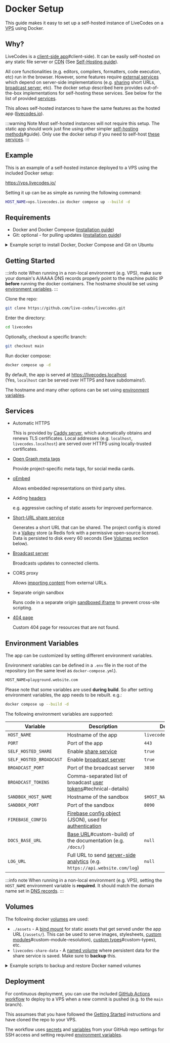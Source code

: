 # Docker Setup

This guide makes it easy to set up a self-hosted instance of LiveCodes on a <acronym title="Virtual Private Server">VPS</acronym> using Docker.

## Why?

LiveCodes is a [client-side app](../why.html.md)#client-side). It can be easily self-hosted on any static file server or <acronym title="Content Delivery Network">CDN</acronym> (See [Self-Hosting guide](../features/self-hosting.html.md)).

All core functionalities (e.g. editors, compilers, formatters, code execution, etc) run in the browser.
However, some features require [external services](./services.html.md) which depend on server-side implementations (e.g. [sharing](../features/share.html.md) short URLs, [broadcast server](../features/broadcast.html.md), etc).
The docker setup described here provides out-of-the-box implementations for self-hosting these services.
See below for the list of provided [services](#services).

This allows self-hosted instances to have the same features as the hosted app ([livecodes.io](https://livecodes.io)).

:::warning Note
Most self-hosted instances will not require this setup. The static app should work just fine using other simpler [self-hosting methods](../features/self-hosting.html.md)#guide).
Only use the docker setup if you need to self-host [these services](#services).
:::

## Example

This is an example of a self-hosted instance deployed to a VPS using the included Docker setup:

https://vps.livecodes.io/

Setting it up can be as simple as running the following command:

```sh
HOST_NAME=vps.livecodes.io docker compose up --build -d
```

## Requirements

- Docker and Docker Compose ([installation guide](https://docs.docker.com/engine/install/))
- Git: optional - for pulling updates ([installation guide](https://git-scm.com/book/en/v2/Getting-Started-Installing-Git))

<details>
<summary>
Example script to install Docker, Docker Compose and Git on Ubuntu
</summary>

```sh title="install_docker_ubuntu.sh"
#!/bin/bash

# Update package lists
sudo apt update

# Install Docker
sudo apt install -y ca-certificates curl gnupg lsb-release
curl -fsSL https://download.docker.com/linux/ubuntu/gpg | sudo gpg --dearmor -o /usr/share/keyrings/docker-archive-keyring.gpg
echo "deb [arch=$(dpkg --print-architecture) signed-by=/usr/share/keyrings/docker-archive-keyring.gpg] https://download.docker.com/linux/ubuntu $(lsb_release -cs) stable" | sudo tee /etc/apt/sources.list.d/docker.list > /dev/null
sudo apt update
sudo apt install -y docker-ce docker-ce-cli containerd.io

# Add current user to docker group
sudo usermod -aG docker $USER
newgrp docker # Apply group changes immediately

# Install Docker Compose
sudo apt install -y docker-compose

# Install Git
sudo apt install -y git
```

To use this script:

**Save**

Save the script to a file, for example: `install_docker_ubuntu.sh`.

**Make Executable**

Make the script executable with:

```sh
chmod +x install_docker_ubuntu.sh
```

**Run**

Execute the script using:
```sh
sudo ./install_docker_ubuntu.sh
```

**Verify**

Verify the installations with:

```sh
docker --version
docker compose version
git --version
```
</details>

## Getting Started

:::info note
When running in a non-local environment (e.g. VPS),
make sure your domain's A/AAAA DNS records properly point to the machine public IP **before** running the docker containers.
The hostname should be set using [environment variables](#environment-variables).
:::

Clone the repo:

```sh
git clone https://github.com/live-codes/livecodes.git
```

Enter the directory:

```sh
cd livecodes
```

Optionally, checkout a specific branch:

```sh
git checkout main
```

Run docker compose:

```sh
docker compose up -d
```

By default, the app is served at https://livecodes.localhost <br />
(Yes, `localhost` can be served over HTTPS and have subdomains!).

The hostname and many other options can be set using [environment variables](#environment-variables).

## Services

- Automatic HTTPS

  This is provided by [Caddy server](https://caddyserver.com), which automatically obtains and renews TLS certificates.
  Local addresses (e.g. `localhost`, `livecodes.localhost`) are served over HTTPS using locally-trusted certificates.

- [Open Graph meta tags](https://ogp.me/)

  Provide project-specific meta tags, for social media cards.

- [oEmbed](https://oembed.com/)

  Allows embedded representations on third party sites.

- Adding [headers](https://github.com/live-codes/livecodes/blob/develop/src/_headers)

  e.g. aggressive caching of static assets for improved performance.

- [Short-URL share service](../features/share.html.md)

  Generates a short URL that can be shared. The project config is stored in a [Valkey](https://valkey.io/) store (a Redis fork with a permissive open-source license).
  Data is persisted to disk every 60 seconds (See [Volumes](#volumes) section below).

- [Broadcast server](../features/broadcast.html.md)

  Broadcasts updates to connected clients.

- CORS proxy

  Allows [importing content](../features/import.html.md) from external URLs.

- Separate origin sandbox

  Runs code in a separate origin [sandboxed iframe](https://www.html5rocks.com/en/tutorials/security/sandboxed-iframes/) to prevent cross-site scripting.

- [404 page](https://livecodes.io/404)

  Custom 404 page for resources that are not found.

## Environment Variables

The app can be customized by setting different environment variables.


Environment variables can be defined in a `.env` file in the root of the repository (on the same level as `docker-compose.yml`).

```txt title=".env"
HOST_NAME=playground.website.com
```

Please note that some variables are used **during build**. So after setting environment variables, the app needs to be rebuilt. e.g.:

```sh
docker compose up --build -d
```

The following environment variables are supported:

| Variable | Description | Default |
| --- | --- | --- |
| `HOST_NAME` | Hostname of the app | `livecodes.localhost` |
| `PORT` | Port of the app | `443` |
| `SELF_HOSTED_SHARE` | Enable [share service](../features/share.html.md) | `true` |
| `SELF_HOSTED_BROADCAST` | Enable [broadcast server](../features/broadcast.html.md) | `true` |
| `BROADCAST_PORT` | Port of the broadcast server | `3030` |
| `BROADCAST_TOKENS` | Comma-separated list of broadcast [user tokens](../features/broadcast.html.md)#technical-details) | |
| `SANDBOX_HOST_NAME` | Hostname of the sandbox | `$HOST_NAME` |
| `SANDBOX_PORT` | Port of the sandbox | `8090` |
| `FIREBASE_CONFIG` | [Firebase config object](https://firebase.google.com/docs/web/learn-more#config-object) (JSON), used for [authentication](../features/github-integration.html.md) | |
| `DOCS_BASE_URL` | [Base URL](../features/self-hosting.html.md)#custom-build) of the documentation (e.g. `/docs/`) | `null` |
| `LOG_URL` | Full URL to send [server-side analytics](https://github.com/live-codes/livecodes/blob/develop/functions/index.ts) (e.g. `https://api.website.com/log`) | `null` |

:::info note
When running in a non-local environment (e.g. VPS),
setting the `HOST_NAME` environment variable is **required**. It should match the domain name set in [DNS records](#getting-started).
:::

## Volumes

The following docker [volumes](https://docs.docker.com/engine/storage/volumes/) are used:

- `./assets` - A [bind mount](https://docs.docker.com/engine/storage/bind-mounts/) for static assets that get served under the app URL (`/assets/`). This can be used to serve images, stylesheets, [custom modules](../features/module-resolution.html.md)#custom-module-resolution), [custom types](../features/intellisense.html.md)#custom-types), etc.
- `livecodes-share-data` - A [named volume](https://docs.docker.com/engine/storage/volumes/) where persistent data for the share service is saved. Make sure to **backup** this.

<details>
<summary>
Example scripts to backup and restore Docker named volumes
</summary>

```sh title="backup-volumes.sh"
#!/bin/bash

VOLUMES=("livecodes-share-data")
BACKUP_DIR="./backups"

mkdir -p $BACKUP_DIR

for VOLUME in "${VOLUMES[@]}"; do
  echo "Backing up $VOLUME..."
  docker run --rm \
    -v $VOLUME:/data \
    -v $(pwd)/$BACKUP_DIR:/backup \
    alpine \
    tar cvf /backup/$VOLUME.tar /data
done

echo "Backup complete. Files are in $BACKUP_DIR."
```

```sh title="restore-volumes.sh"
#!/bin/bash

VOLUMES=("livecodes-share-data")
BACKUP_DIR="./backups"

for VOLUME in "${VOLUMES[@]}"; do
  echo "Restoring $VOLUME..."
  docker volume create $VOLUME
  docker run --rm \
    -v $VOLUME:/data \
    -v $(pwd)/$BACKUP_DIR:/backup \
    alpine \
    tar xvf /backup/$VOLUME.tar -C /data --strip 1
done

echo "Restore complete."
```


</details>

## Deployment

For continuous deployment, you can use the included [GitHub Actions workflow](https://github.com/live-codes/livecodes/blob/develop/.github/workflows/docker-deploy.yml) to deploy to a VPS when a new commit is pushed (e.g. to the `main` branch).

This assumses that you have followed the [Getting Started](#getting-started) instructions and have cloned the repo to your VPS.

The workflow uses [secrets](https://docs.github.com/en/actions/how-tos/security-for-github-actions/security-guides/using-secrets-in-github-actions) and [variables](https://docs.github.com/en/actions/how-tos/writing-workflows/choosing-what-your-workflow-does/store-information-in-variables) from your GitHub repo settings for SSH access and setting required [environment variables](#environment-variables).